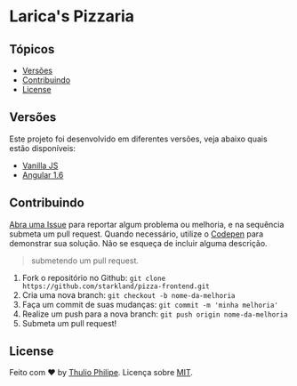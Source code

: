 # Larica's Pizzaria

## Tópicos

- [Versões](#versões)
- [Contribuindo](#contribuindo)
- [License](#license)

## Versões

Este projeto foi desenvolvido em diferentes versões, veja abaixo quais estão disponíveis:

- [Vanilla JS](https://github.com/starkland/pizza-frontend/tree/master)
- [Angular 1.6](https://github.com/starkland/pizza-frontend/tree/angular-v1)


## Contribuindo

[Abra uma Issue](https://github.com/starkland/pizza-frontend/issues/new) para reportar algum problema ou melhoria, e na sequência submeta um pull request.
Quando necessário, utilize o [Codepen](http://codepen.io/) para demonstrar sua solução. Não se esqueça de incluir alguma descrição.


> submetendo um pull request.

1. Fork o repositório no Github: `git clone https://github.com/starkland/pizza-frontend.git`
1. Cria uma nova branch: `git checkout -b nome-da-melhoria`
1. Faça um commit de suas mudanças: `git commit -m 'minha melhoria'`
1. Realize um push para a nova branch: `git push origin nome-da-melhoria`
1. Submeta um pull request!


## License

Feito com ♥ by [Thulio Philipe](https://twitter.com/thulioph_). Licença sobre [MIT](https://thulioph.mit-license.org).
